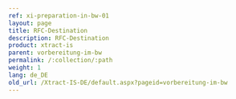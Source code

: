 ```yaml
---
ref: xi-preparation-in-bw-01
layout: page
title: RFC-Destination
description: RFC-Destination
product: xtract-is
parent: vorbereitung-im-bw
permalink: /:collection/:path
weight: 1
lang: de_DE
old_url: /Xtract-IS-DE/default.aspx?pageid=vorbereitung-im-bw
---
```

